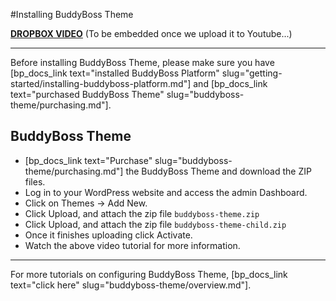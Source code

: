 #Installing BuddyBoss Theme

[**DROPBOX VIDEO**](https://www.dropbox.com/s/f6i45fmodnj1aja/installing-buddyboss-theme.mp4?raw=1)
(To be embedded once we upload it to Youtube...)

---
Before installing BuddyBoss Theme, please make sure you have [bp_docs_link text="installed BuddyBoss Platform" slug="getting-started/installing-buddyboss-platform.md"] and [bp_docs_link text="purchased BuddyBoss Theme" slug="buddyboss-theme/purchasing.md"].

BuddyBoss Theme
-------------------------------

*   [bp_docs_link text="Purchase" slug="buddyboss-theme/purchasing.md"] the BuddyBoss Theme and download the ZIP files.
*   Log in to your WordPress website and access the admin Dashboard.
*   Click on Themes -> Add New.
*   Click Upload, and attach the zip file `buddyboss-theme.zip`
*   Click Upload, and attach the zip file `buddyboss-theme-child.zip`
*   Once it finishes uploading click Activate.
*   Watch the above video tutorial for more information.

---

For more tutorials on configuring BuddyBoss Theme, [bp_docs_link text="click here" slug="buddyboss-theme/overview.md"].